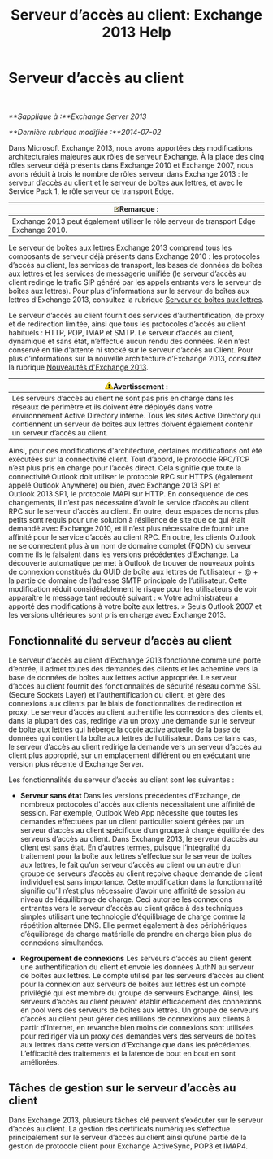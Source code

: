 ﻿---
title: 'Serveur d’accès au client: Exchange 2013 Help'
TOCTitle: Serveur d’accès au client
ms:assetid: 87e206ab-7a7b-4b4f-be1a-5035713c74d2
ms:mtpsurl: https://technet.microsoft.com/fr-fr/library/Dd298114(v=EXCHG.150)
ms:contentKeyID: 50478622
ms.date: 04/24/2018
mtps_version: v=EXCHG.150
ms.translationtype: HT
---

# Serveur d’accès au client

 

_**Sapplique à :**Exchange Server 2013_

_**Dernière rubrique modifiée :**2014-07-02_

Dans Microsoft Exchange 2013, nous avons apportées des modifications architecturales majeures aux rôles de serveur Exchange. À la place des cinq rôles serveur déjà présents dans Exchange 2010 et Exchange 2007, nous avons réduit à trois le nombre de rôles serveur dans Exchange 2013 : le serveur d’accès au client et le serveur de boîtes aux lettres, et avec le Service Pack 1, le rôle serveur de transport Edge.

<table>
<thead>
<tr class="header">
<th><img src="images/JJ159664.note(EXCHG.150).gif" title="Remarque" alt="Remarque" />Remarque :</th>
</tr>
</thead>
<tbody>
<tr class="odd">
<td>Exchange 2013 peut également utiliser le rôle serveur de transport Edge Exchange 2010.</td>
</tr>
</tbody>
</table>


Le serveur de boîtes aux lettres Exchange 2013 comprend tous les composants de serveur déjà présents dans Exchange 2010 : les protocoles d’accès au client, les services de transport, les bases de données de boîtes aux lettres et les services de messagerie unifiée (le serveur d’accès au client redirige le trafic SIP généré par les appels entrants vers le serveur de boîtes aux lettres). Pour plus d’informations sur le serveur de boîtes aux lettres d’Exchange 2013, consultez la rubrique [Serveur de boîtes aux lettres](mailbox-server-exchange-2013-help.md).

Le serveur d’accès au client fournit des services d’authentification, de proxy et de redirection limitée, ainsi que tous les protocoles d’accès au client habituels : HTTP, POP, IMAP et SMTP. Le serveur d’accès au client, dynamique et sans état, n’effectue aucun rendu des données. Rien n’est conservé en file d'attente ni stocké sur le serveur d’accès au Client. Pour plus d’informations sur la nouvelle architecture d’Exchange 2013, consultez la rubrique [Nouveautés d'Exchange 2013](what-s-new-in-exchange-2013-exchange-2013-help.md).

<table>
<thead>
<tr class="header">
<th><img src="images/Bb125224.warning(EXCHG.150).gif" title="Avertissement" alt="Avertissement" />Avertissement :</th>
</tr>
</thead>
<tbody>
<tr class="odd">
<td>Les serveurs d’accès au client ne sont pas pris en charge dans les réseaux de périmètre et ils doivent être déployés dans votre environnement Active Directory interne. Tous les sites Active Directory qui contiennent un serveur de boîtes aux lettres doivent également contenir un serveur d’accès au client.</td>
</tr>
</tbody>
</table>


Ainsi, pour ces modifications d'architecture, certaines modifications ont été exécutées sur la connectivité client. Tout d’abord, le protocole RPC/TCP n’est plus pris en charge pour l’accès direct. Cela signifie que toute la connectivité Outlook doit utiliser le protocole RPC sur HTTPS (également appelé Outlook Anywhere) ou bien, avec Exchange 2013 SP1 et Outlook 2013 SP1, le protocole MAPI sur HTTP. En conséquence de ces changements, il n’est pas nécessaire d’avoir le service d’accès au client RPC sur le serveur d’accès au client. En outre, deux espaces de noms plus petits sont requis pour une solution à résilience de site que ce qui était demandé avec Exchange 2010, et il n’est plus nécessaire de fournir une affinité pour le service d’accès au client RPC. En outre, les clients Outlook ne se connectent plus à un nom de domaine complet (FQDN) du serveur comme ils le faisaient dans les versions précédentes d’Exchange. La découverte automatique permet à Outlook de trouver de nouveaux points de connexion constitués du GUID de boîte aux lettres de l’utilisateur + @ + la partie de domaine de l’adresse SMTP principale de l’utilisateur. Cette modification réduit considérablement le risque pour les utilisateurs de voir apparaître le message tant redouté suivant : « Votre administrateur a apporté des modifications à votre boîte aux lettres. » Seuls Outlook 2007 et les versions ultérieures sont pris en charge avec Exchange 2013.

## Fonctionnalité du serveur d’accès au client

Le serveur d’accès au client d’Exchange 2013 fonctionne comme une porte d’entrée, il admet toutes des demandes des clients et les achemine vers la base de données de boîtes aux lettres active appropriée. Le serveur d’accès au client fournit des fonctionnalités de sécurité réseau comme SSL (Secure Sockets Layer) et l’authentification du client, et gère des connexions aux clients par le biais de fonctionnalités de redirection et proxy. Le serveur d’accès au client authentifie les connexions des clients et, dans la plupart des cas, redirige via un proxy une demande sur le serveur de boîte aux lettres qui héberge la copie active actuelle de la base de données qui contient la boîte aux lettres de l’utilisateur. Dans certains cas, le serveur d’accès au client redirige la demande vers un serveur d’accès au client plus approprié, sur un emplacement différent ou en exécutant une version plus récente d’Exchange Server.

Les fonctionnalités du serveur d’accès au client sont les suivantes :

  - **Serveur sans état** Dans les versions précédentes d’Exchange, de nombreux protocoles d'accès aux clients nécessitaient une affinité de session. Par exemple, Outlook Web App nécessite que toutes les demandes effectuées par un client particulier soient gérées par un serveur d’accès au client spécifique d’un groupe à charge équilibrée des serveurs d’accès au client. Dans Exchange 2013, le serveur d’accès au client est sans état. En d’autres termes, puisque l’intégralité du traitement pour la boîte aux lettres s’effectue sur le serveur de boîtes aux lettres, le fait qu’un serveur d’accès au client ou un autre d’un groupe de serveurs d’accès au client reçoive chaque demande de client individuel est sans importance. Cette modification dans la fonctionnalité signifie qu’il n’est plus nécessaire d’avoir une affinité de session au niveau de l’équilibrage de charge. Ceci autorise les connexions entrantes vers le serveur d’accès au client grâce à des techniques simples utilisant une technologie d’équilibrage de charge comme la répétition alternée DNS. Elle permet également à des périphériques d’équilibrage de charge matérielle de prendre en charge bien plus de connexions simultanées.

  - **Regroupement de connexions** Les serveurs d’accès au client gèrent une authentification du client et envoie les données AuthN au serveur de boîtes aux lettres. Le compte utilisé par les serveurs d’accès au client pour la connexion aux serveurs de boîtes aux lettres est un compte privilégié qui est membre du groupe de serveurs Exchange. Ainsi, les serveurs d’accès au client peuvent établir efficacement des connexions en pool vers des serveurs de boîtes aux lettres. Un groupe de serveurs d’accès au client peut gérer des millions de connexions aux clients à partir d’Internet, en revanche bien moins de connexions sont utilisées pour rediriger via un proxy des demandes vers des serveurs de boîtes aux lettres dans cette version d’Exchange que dans les précédentes. L’efficacité des traitements et la latence de bout en bout en sont améliorées.

## Tâches de gestion sur le serveur d’accès au client

Dans Exchange 2013, plusieurs tâches clé peuvent s’exécuter sur le serveur d’accès au client. La gestion des certificats numériques s’effectue principalement sur le serveur d’accès au client ainsi qu’une partie de la gestion de protocole client pour Exchange ActiveSync, POP3 et IMAP4.


